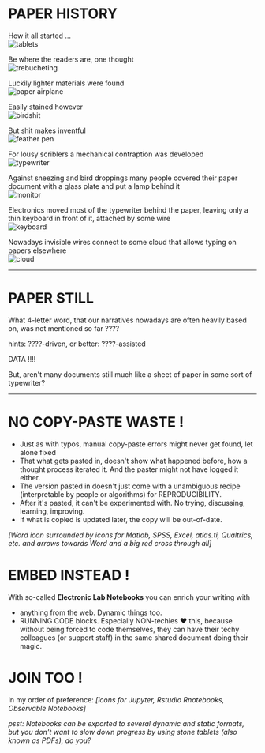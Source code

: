 # PAPER HISTORY

How it all started ...<br>![tablets](https://s3.amazonaws.com/lowres.cartoonstock.com/technology-backup-backed_up-spare-history-caves-shr1435_low.jpg)

Be where the readers are, one thought<br>![trebucheting](https://www.toonpool.com/user/3107/files/send_email_380405.jpg)

Luckily lighter materials were found<br>![paper airplane](https://www.pngitem.com/pimgs/m/31-317183_painted-paper-plane-hand-png-download-free-clipart.png)

Easily stained however<br>![birdshit](https://www.nicepng.com/png/detail/147-1472116_royalty-free-collection-of-high-quality-free-cliparts.png)

But shit makes inventful<br>![feather pen](https://encrypted-tbn0.gstatic.com/images?q=tbn:ANd9GcQF8SI83PV8vXV1DoUtGe4-wt_IT3Bq7BGJ6RVZlUnh64Azp9eGOwRd7vzZUaIzrqte6Ik&usqp=CAU)

For lousy scriblers a mechanical contraption was developed<br>![typewriter](https://cdn3.vectorstock.com/i/1000x1000/23/67/drawing-of-old-typewriter-with-a-paper-in-black-vector-20272367.jpg)

Against sneezing and bird droppings many people covered their paper document with a glass plate and put a lamp behind it<br>![monitor](https://thumbs.dreamstime.com/z/old-retro-crt-monitor-display-blank-white-screen-isolated-background-162226372.jpg)

Electronics moved most of the typewriter behind the paper, leaving only a thin keyboard in front of it, attached by some wire<br>![keyboard](https://content.instructables.com/ORIG/FOT/CW6G/HPFZZGBK/FOTCW6GHPFZZGBK.jpg?auto=webp)

Nowadays invisible wires connect to some cloud that allows typing on papers elsewhere<br>![cloud](https://images.theconversation.com/files/243663/original/file-20181102-83644-b06itk.jpg?ixlib=rb-1.1.0&q=45&auto=format&w=1356&h=668&fit=crop)

---

# PAPER STILL

What 4-letter word, that our narratives nowadays are often heavily based on, was not mentioned so far ????

hints: ????-driven, or better: ????-assisted

DATA !!!!

But, aren't many documents still much like a sheet of paper in some sort of typewriter?

---

# NO COPY-PASTE WASTE !

- Just as with typos, manual copy-paste errors might never get found, let alone fixed
- That what gets pasted in, doesn't show what happened before, how a thought process iterated it. And the paster might not have logged it either.
- The version pasted in doesn't just come with a unambiguous recipe (interpretable by people or algorithms) for REPRODUCIBILITY.
- After it's pasted, it can't be experimented with. No trying, discussing, learning, improving.
- If what is copied is updated later, the copy will be out-of-date.

_[Word icon surrounded by icons for Matlab, SPSS, Excel, atlas.ti, Qualtrics, etc. and arrows towards Word and a big red cross through all]_

# EMBED INSTEAD !

With so-called **Electronic Lab Notebooks** you can enrich your writing with
- anything from the web. Dynamic things too.
- RUNNING CODE blocks. Especially NON-techies :heart: this, because without being forced to code themselves, they can have their techy colleagues (or support staff) in the same shared document doing their magic.

# JOIN TOO !
In my order of preference: _[icons for Jupyter, Rstudio Rnotebooks, Observable Notebooks]_

_psst: Notebooks can be exported to several dynamic and static formats, but you don't want to slow down progress by using stone tablets (also known as PDFs), do you?_
